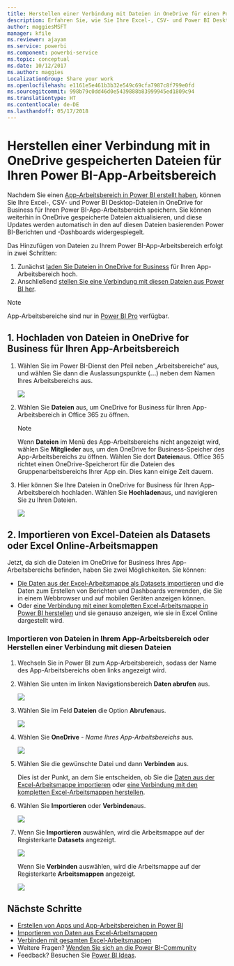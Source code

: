 ```yaml
---
title: Herstellen einer Verbindung mit Dateien in OneDrive für einen Power BI-App-Arbeitsbereich
description: Erfahren Sie, wie Sie Ihre Excel-, CSV- und Power BI Desktop-Dateien in OneDrive für Ihren Power BI-App-Arbeitsbereich speichern und auf diese zugreifen können.
author: maggiesMSFT
manager: kfile
ms.reviewer: ajayan
ms.service: powerbi
ms.component: powerbi-service
ms.topic: conceptual
ms.date: 10/12/2017
ms.author: maggies
LocalizationGroup: Share your work
ms.openlocfilehash: e1161e5e461b3b32e549c69cfa7987c8f799e0fd
ms.sourcegitcommit: 998b79c0dd46d0e5439888b83999945ed1809c94
ms.translationtype: HT
ms.contentlocale: de-DE
ms.lasthandoff: 05/17/2018
---
```

# <a name="connect-to-files-stored-in-onedrive-for-your-power-bi-app-workspace"></a>Herstellen einer Verbindung mit in OneDrive gespeicherten Dateien für Ihren Power BI-App-Arbeitsbereich
Nachdem Sie einen [App-Arbeitsbereich in Power BI erstellt haben](service-create-distribute-apps.md), können Sie Ihre Excel-, CSV- und Power BI Desktop-Dateien in OneDrive for Business für Ihren Power BI-App-Arbeitsbereich speichern. Sie können weiterhin in OneDrive gespeicherte Dateien aktualisieren, und diese Updates werden automatisch in den auf diesen Dateien basierenden Power BI-Berichten und -Dashboards widergespiegelt. 

Das Hinzufügen von Dateien zu Ihrem Power BI-App-Arbeitsbereich erfolgt in zwei Schritten: 

1. Zunächst [laden Sie Dateien in OneDrive for Business](service-connect-to-files-in-app-workspace-onedrive-for-business.md#1-upload-files-to-the-onedrive-for-business-for-your-app-workspace) für Ihren App-Arbeitsbereich hoch.
2. Anschließend [stellen Sie eine Verbindung mit diesen Dateien aus Power BI her](service-connect-to-files-in-app-workspace-onedrive-for-business.md#2-import-excel-files-as-datasets-or-as-excel-online-workbooks).

> [!NOTE]
> App-Arbeitsbereiche sind nur in [Power BI Pro](service-free-vs-pro.md) verfügbar.
> 
> 

## <a name="1-upload-files-to-the-onedrive-for-business-for-your-app-workspace"></a>1. Hochladen von Dateien in OneDrive for Business für Ihren App-Arbeitsbereich
1. Wählen Sie im Power BI-Dienst den Pfeil neben „Arbeitsbereiche“ aus, und wählen Sie dann die Auslassungspunkte (**...**) neben dem Namen Ihres Arbeitsbereichs aus. 
   
   ![](media/service-connect-to-files-in-app-workspace-onedrive-for-business/power-bi-app-ellipsis.png)
2. Wählen Sie **Dateien** aus, um OneDrive for Business für Ihren App-Arbeitsbereich in Office 365 zu öffnen.
   
   > [!NOTE]
   > Wenn **Dateien** im Menü des App-Arbeitsbereichs nicht angezeigt wird, wählen Sie **Mitglieder** aus, um den OneDrive for Business-Speicher des App-Arbeitsbereichs zu öffnen. Wählen Sie dort **Dateien**aus. Office 365 richtet einen OneDrive-Speicherort für die Dateien des Gruppenarbeitsbereichs Ihrer App ein. Dies kann einige Zeit dauern. 
   > 
   > 
3. Hier können Sie Ihre Dateien in OneDrive for Business für Ihren App-Arbeitsbereich hochladen. Wählen Sie **Hochladen**aus, und navigieren Sie zu Ihren Dateien.
   
   ![](media/service-connect-to-files-in-app-workspace-onedrive-for-business/pbi_grpfilesonedrive.png)

## <a name="2-import-excel-files-as-datasets-or-as-excel-online-workbooks"></a>2. Importieren von Excel-Dateien als Datasets oder Excel Online-Arbeitsmappen
Jetzt, da sich die Dateien im OneDrive for Business Ihres App-Arbeitsbereichs befinden, haben Sie zwei Möglichkeiten. Sie können: 

* [Die Daten aus der Excel-Arbeitsmappe als Datasets importieren](service-get-data-from-files.md) und die Daten zum Erstellen von Berichten und Dashboards verwenden, die Sie in einem Webbrowser und auf mobilen Geräten anzeigen können.
* Oder [eine Verbindung mit einer kompletten Excel-Arbeitsmappe in Power BI herstellen](service-excel-workbook-files.md) und sie genauso anzeigen, wie sie in Excel Online dargestellt wird.

### <a name="import-or-connect-to-the-files-in-your-app-workspace"></a>Importieren von Dateien in Ihrem App-Arbeitsbereich oder Herstellen einer Verbindung mit diesen Dateien
1. Wechseln Sie in Power BI zum App-Arbeitsbereich, sodass der Name des App-Arbeitsbereichs oben links angezeigt wird. 
2. Wählen Sie unten im linken Navigationsbereich **Daten abrufen** aus. 
   
   ![](media/service-connect-to-files-in-app-workspace-onedrive-for-business/power-bi-app-get-data-button.png)
3. Wählen Sie im Feld **Dateien** die Option **Abrufen**aus.
   
   ![](media/service-connect-to-files-in-app-workspace-onedrive-for-business/pbi_getfiles.png)
4. Wählen Sie **OneDrive** - *Name Ihres App-Arbeitsbereichs* aus.
   
    ![](media/service-connect-to-files-in-app-workspace-onedrive-for-business/pbi_grp_one_drive_shrpt.png)
5. Wählen Sie die gewünschte Datei und dann **Verbinden** aus.
   
    Dies ist der Punkt, an dem Sie entscheiden, ob Sie die [Daten aus der Excel-Arbeitsmappe importieren](service-get-data-from-files.md) oder [eine Verbindung mit den kompletten Excel-Arbeitsmappen herstellen](service-excel-workbook-files.md).
6. Wählen Sie **Importieren** oder **Verbinden**aus.
   
    ![](media/service-connect-to-files-in-app-workspace-onedrive-for-business/pbi_importexceldataorwholecrop.png)
7. Wenn Sie **Importieren** auswählen, wird die Arbeitsmappe auf der Registerkarte **Datasets** angezeigt. 
   
    ![](media/service-connect-to-files-in-app-workspace-onedrive-for-business/power-bi-app-excel-file-import.png)
   
    Wenn Sie **Verbinden** auswählen, wird die Arbeitsmappe auf der Registerkarte **Arbeitsmappen** angezeigt.
   
    ![](media/service-connect-to-files-in-app-workspace-onedrive-for-business/power-bi-app-excel-file-connect.png)

## <a name="next-steps"></a>Nächste Schritte
* [Erstellen von Apps und App-Arbeitsbereichen in Power BI](service-create-distribute-apps.md)
* [Importieren von Daten aus Excel-Arbeitsmappen](service-get-data-from-files.md)
* [Verbinden mit gesamten Excel-Arbeitsmappen](service-excel-workbook-files.md)
* Weitere Fragen? [Wenden Sie sich an die Power BI-Community](http://community.powerbi.com/)
* Feedback? Besuchen Sie [Power BI Ideas](https://ideas.powerbi.com/forums/265200-power-bi).


